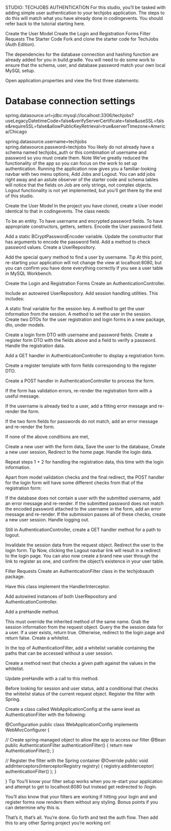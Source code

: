 
STUDIO: TECHJOBS AUTHENTICATION
For this studio, you’ll be tasked with adding simple user authentication to your techjobs application. The steps to do this will match what you have already done in codingevents. You should refer back to the tutorial starting here.

Create the User Model
Create the Login and Registration Forms
Filter Requests
The Starter Code
Fork and clone the starter code for TechJobs (Auth Edition).

The dependencies for the database connection and hashing function are already added for you in build.gradle. You will need to do some work to ensure that the schema, user, and database password match your own local MySQL setup.

Open application.properties and view the first three statements:
# Database connection settings
spring.datasource.url=jdbc:mysql://localhost:3306/techjobs?useLegacyDatetimeCode=false&verifyServerCertificate=false&useSSL=false&requireSSL=false&allowPublicKeyRetrieval=true&serverTimezone=America/Chicago

spring.datasource.username=techjobs
spring.datasource.password=techjobs
You likely do not already have a schema named techjobs_auth or this combination of username and password so you must create them.
 Note
We’ve greatly reduced the functionality of the app so you can focus on the work to set up authentication. Running the application now gives you a familiar-looking navbar with two menu options, Add Jobs and Logout. You can add jobs right away and an astute observer of the starter code and schema tables will notice that the fields on Job are only strings, not complex objects. Logout functionality is not yet implemented, but you’ll get there by the end of this studio.

Create the User Model
In the project you have cloned, create a User model identical to that in codingevents. The class needs:

To be an entity.
To have username and encrypted password fields.
To have appropriate constructors, getters, setters.
Encode the User password field.

Add a static BCryptPasswordEncoder variable.
Update the constructor that has arguments to encode the password field.
Add a method to check password values.
Create a UserRepository.

Add the special query method to find a user by username.
 Tip
At this point, re-starting your application will not change the view at localhost:8080, but you can confirm you have done everything correctly if you see a user table in MySQL Workbench.

Create the Login and Registration Forms
Create an AuthenticationController.

Include an autowired UserRepository.
Add session handling utilities. This includes:

A static final variable for the session key.
A method to get the user information from the session.
A method to set the user in the session.
Create two DTOs for the user registration and login forms in a new package, dto, under models.

Create a login form DTO with username and password fields.
Create a register form DTO with the fields above and a field to verify a password.
Handle the registration data.

Add a GET handler in AuthenticationController to display a registration form.

Create a register template with form fields corresponding to the register DTO.

Create a POST handler in AuthenticationController to process the form.

If the form has validation errors, re-render the registration form with a useful message.

If the username is already tied to a user, add a fitting error message and re-render the form.

If the two form fields for passwords do not match, add an error message and re-render the form.

If none of the above conditions are met,

Create a new user with the form data,
Save the user to the database,
Create a new user session,
Redirect to the home page.
Handle the login data.

Repeat steps 1 + 2 for handling the registration data, this time with the login information.

Apart from model validation checks and the final redirect, the POST handler for the login form will have some different checks from that of the registration form:

If the database does not contain a user with the submitted username, add an error message and re-render.
If the submitted password does not match the encoded password attached to the username in the form, add an error message and re-render.
If the submission passes all of these checks, create a new user session.
Handle logging out.

Still in AuthenticationController, create a GET handler method for a path to logout.

Invalidate the session data from the request object.
Redirect the user to the login form.
 Tip
Now, clicking the Logout navbar link will result in a redirect to the login page. You can also now create a brand new user through the link to register as one, and confirm the object’s existence in your user table.

Filter Requests
Create an AuthenticationFilter class in the techjobsauth package.

Have this class implement the HandlerInterceptor.

Add autowired instances of both UserRepository and AuthenticationController.

Add a preHandle method.

This must override the inherited method of the same name.
Grab the session information from the request object.
Query the the session data for a user.
If a user exists, return true. Otherwise, redirect to the login page and return false.
Create a whitelist.

In the top of AuthenticationFilter, add a whitelist variable containing the paths that can be accessed without a user session.

Create a method next that checks a given path against the values in the whitelist.

Update preHandle with a call to this method.

Before looking for session and user status, add a conditional that checks the whitelist status of the current request object.
Register the filter with Spring.

Create a class called WebApplicationConfig at the same level as AuthenticationFilter with the following:

@Configuration
public class WebApplicationConfig implements WebMvcConfigurer {

   // Create spring-managed object to allow the app to access our filter
   @Bean
   public AuthenticationFilter authenticationFilter() {
      return new AuthenticationFilter();
   }

   // Register the filter with the Spring container
   @Override
   public void addInterceptors(InterceptorRegistry registry) {
      registry.addInterceptor( authenticationFilter() );
   }

}
 Tip
You’ll know your filter setup works when you re-start your application and attempt to get to localhost:8080 but instead get redirected to /login.

You’ll also know that your filters are working if hitting your login and and register forms now renders them without any styling. Bonus points if you can determine why this is.

That’s it, that’s all. You’re done. Go forth and test the auth flow. Then add this to any other Spring project you’re working on!
